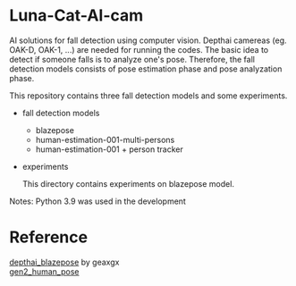 # Luna-Cat-AI-cam
AI solutions for fall detection using computer vision. Depthai camereas (eg. OAK-D, OAK-1, ...) are needed for running the codes. The basic idea to detect if someone falls is to analyze one's pose. Therefore, the fall detection models consists of pose estimation phase and pose analyzation phase.

This repository contains three fall detection models and some experiments. 

- fall detection models
    - blazepose
    - human-estimation-001-multi-persons
    - human-estimation-001 + person tracker
- experiments

    This directory contains experiments on blazepose model.


Notes: Python 3.9 was used in the development
# Reference
[depthai_blazepose](https://github.com/geaxgx/depthai_blazepose/tree/main) by geaxgx <br/>
[gen2_human_pose](https://github.com/luxonis/depthai-experiments/tree/master/gen2-human-pose)
